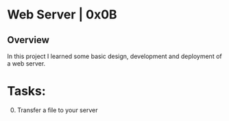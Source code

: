 # Web Server | 0x0B

## Overview
In this project I learned some basic design, development and deployment of a web server.

# Tasks:
0. Transfer a file to your server
